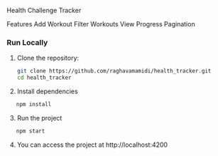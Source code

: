 Health Challenge Tracker

Features
Add Workout
Filter Workouts
View Progress
Pagination

### Run Locally

1. Clone the repository:

   ```bash
   git clone https://github.com/raghavamamidi/health_tracker.git
   cd health_tracker
   ```

2. Install dependencies

```bash
   npm install
```

3. Run the project

```bash
   npm start
```

4. You can access the project at http://localhost:4200
